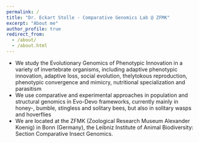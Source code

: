 ```yaml
---
permalink: /
title: "Dr. Eckart Stolle - Comparative Genomics Lab @ ZFMK"
excerpt: "About me"
author_profile: true
redirect_from: 
  - /about/
  - /about.html
---
```


* We study the Evolutionary Genomics of Phenotypic Innovation in a variety of invertebrate organisms, including adaptive phenotypic innovation, adaptive loss, social evolution, thelytokous reproduction, phenotypic convergence and mimicry, nutritional specialization and parasitism
* We use comparative and experimental approaches in population and structural genomics in Evo-Devo frameworks, currently mainly in honey-, bumble, stingless and solitary bees, but also in solitary wasps and hoverflies
* We are located at the ZFMK (Zoological Research Museum Alexander Koenig) in Bonn (Germany), the Leibniz Institute of Animal Biodiversity: Section Comparative Insect Genomics.